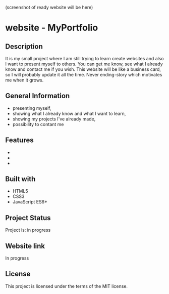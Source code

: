 (screenshot of ready website will be here)


# website - MyPortfolio


## Description
It is my small project where I am still trying to learn create websites and also I want to present myself to others. You can get me know, see what I already know and contact me if you wish. This website will be like a business card, so I will probably update it all the time. Never ending-story which motivates me when it grows.

## General Information
- presenting myself,
- showing what I already know and what I want to learn,
- showing my projects I've already made,
- possibility to contant me

## Features
-
-
-

## Built with
* HTML5
* CSS3
* JavaScript ES6+

## Project Status
Project is: in progress

## Website link
In progress 

## License
This project is licensed under the terms of the MIT license.